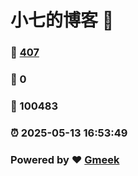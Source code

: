 # 小七的博客 :link:  
### :page_facing_up: [407](/tag.html) 
### :speech_balloon: 0 
### :hibiscus: 100483 
### :alarm_clock: 2025-05-13 16:53:49 
### Powered by :heart: [Gmeek](https://github.com/Meekdai/Gmeek)
